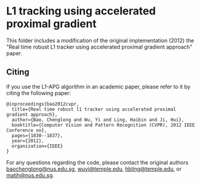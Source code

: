L1 tracking using accelerated proximal gradient
===============================================

This folder includes a modification of the original implementation (2012) the "Real time robust L1 tracker using accelerated proximal gradient approach" paper.

Citing
------

If you use the L1-APG algorithm in an academic paper, please refer to
it by citing the following paper:

```
@inproceedings{bao2012cvpr,
  title={Real time robust l1 tracker using accelerated proximal gradient approach},
  author={Bao, Chenglong and Wu, Yi and Ling, Haibin and Ji, Hui},
  booktitle={Computer Vision and Pattern Recognition (CVPR), 2012 IEEE Conference on},
  pages={1830--1837},
  year={2012},
  organization={IEEE}
}
```

For any questions regarding the code, please contact the original authors baochenglong@nus.edu.sg, wuyi@temple.edu, hbling@temple.edu, or matjh@nus.edu.sg.
